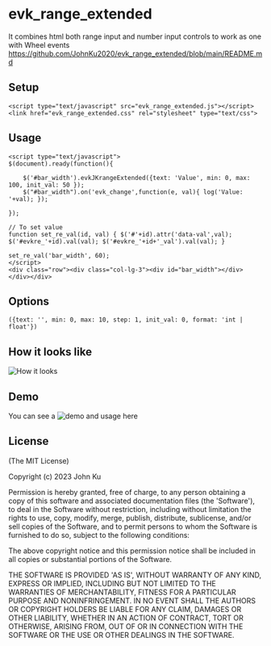 # evk_range_extended
It combines html both range input and number input controls to work as one with Wheel events
https://github.com/JohnKu2020/evk_range_extended/blob/main/README.md
## Setup
```
<script type="text/javascript" src="evk_range_extended.js"></script>
<link href="evk_range_extended.css" rel="stylesheet" type="text/css">
```
## Usage
```
<script type="text/javascript">
$(document).ready(function(){

	$('#bar_width').evkJKrangeExtended({text: 'Value', min: 0, max: 100, init_val: 50 });
	$("#bar_width").on('evk_change',function(e, val){ log('Value: '+val); });
  
});

// To set value
function set_re_val(id, val) { $('#'+id).attr('data-val',val); $('#evkre_'+id).val(val); $('#evkre_'+id+'_val').val(val); }

set_re_val('bar_width', 60);
</script>
<div class="row"><div class="col-lg-3"><div id="bar_width"></div></div></div>
```
## Options
```
({text: '', min: 0, max: 10, step: 1, init_val: 0, format: 'int | float'})
```
## How it looks like
![How it looks](https://evk.ru.com/demo/github/evk_range_extended/evk_range_extended.PNG)

## Demo
You can see a ![demo and usage here]([http://localhost/evk2020/demo/github/evk_range_extended/])

## License

(The MIT License)

Copyright (c) 2023 John Ku

Permission is hereby granted, free of charge, to any person obtaining
a copy of this software and associated documentation files (the
'Software'), to deal in the Software without restriction, including
without limitation the rights to use, copy, modify, merge, publish, distribute, sublicense, and/or sell copies of the Software, and to
permit persons to whom the Software is furnished to do so, subject to
the following conditions:

The above copyright notice and this permission notice shall be
included in all copies or substantial portions of the Software.

THE SOFTWARE IS PROVIDED 'AS IS', WITHOUT WARRANTY OF ANY KIND,
EXPRESS OR IMPLIED, INCLUDING BUT NOT LIMITED TO THE WARRANTIES OF
MERCHANTABILITY, FITNESS FOR A PARTICULAR PURPOSE AND NONINFRINGEMENT.
IN NO EVENT SHALL THE AUTHORS OR COPYRIGHT HOLDERS BE LIABLE FOR ANY
CLAIM, DAMAGES OR OTHER LIABILITY, WHETHER IN AN ACTION OF CONTRACT,
TORT OR OTHERWISE, ARISING FROM, OUT OF OR IN CONNECTION WITH THE
SOFTWARE OR THE USE OR OTHER DEALINGS IN THE SOFTWARE.
